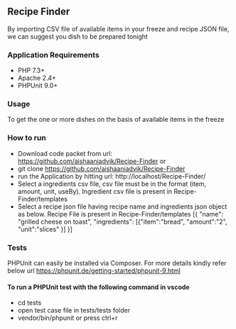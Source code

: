 ## Recipe Finder
By importing CSV file of available items in your freeze and recipe JSON file, we can suggest you dish to be prepared tonight


### Application Requirements
- PHP 7.3+ 
- Apache 2.4+
- PHPUnit 9.0+


### Usage
To get the one or more dishes on the basis of available items in the freeze


### How to run
- Download code packet from url: https://github.com/aishaaniadvik/Recipe-Finder
  or 
- git clone https://github.com/aishaaniadvik/Recipe-Finder
- run the Application by hitting url: http://localhost/Recipe-Finder/
- Select a ingredients csv file, csv file must be in the format (item, amount, unit, useBy). Ingredient csv file is present in Recipe-Finder/templates 
- Select a recipe json file having recipe name and ingredients json object as below. Recipe File is present in Recipe-Finder/templates
   [{ "name": "grilled cheese on toast", "ingredients": [{"item":"bread", "amount":"2", "unit":"slices" }] }]


### Tests
PHPUnit can easily be installed via Composer. For more details kindly refer below url
https://phpunit.de/getting-started/phpunit-9.html 

#### To run a PHPUnit test with the following command in vscode
  - cd tests
  - open test case file in tests/tests folder
  - vendor/bin/phpunit
    or
    press ctrl+r 



